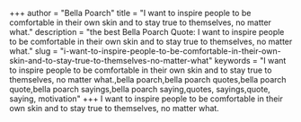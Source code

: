 +++
author = "Bella Poarch"
title = "I want to inspire people to be comfortable in their own skin and to stay true to themselves, no matter what."
description = "the best Bella Poarch Quote: I want to inspire people to be comfortable in their own skin and to stay true to themselves, no matter what."
slug = "i-want-to-inspire-people-to-be-comfortable-in-their-own-skin-and-to-stay-true-to-themselves-no-matter-what"
keywords = "I want to inspire people to be comfortable in their own skin and to stay true to themselves, no matter what.,bella poarch,bella poarch quotes,bella poarch quote,bella poarch sayings,bella poarch saying,quotes, sayings,quote, saying, motivation"
+++
I want to inspire people to be comfortable in their own skin and to stay true to themselves, no matter what.
